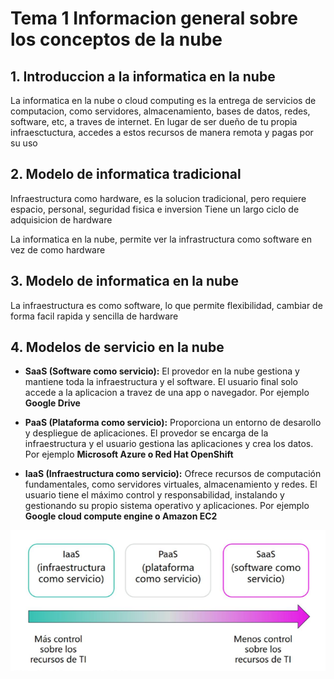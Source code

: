 # Tema 1 Informacion general sobre los conceptos de la nube 

## 1. Introduccion a la informatica en la nube 
La informatica en la nube o cloud computing es la entrega de servicios de computacion, como servidores, almacenamiento, bases de datos, redes, software, etc, a traves de internet. En lugar de ser dueño de tu propia infraesctuctura, accedes a estos recursos de manera remota y pagas por su uso 

## 2. Modelo de informatica tradicional 
Infraestructura como hardware, es la solucion tradicional, pero requiere espacio, personal, seguridad fisica e inversion
Tiene un largo ciclo de adquisicion de hardware 

La informatica en la nube, permite ver la infrastructura como software en vez de como hardware 

## 3. Modelo de informatica en la nube
La infraestructura es como software, lo que permite flexibilidad, cambiar de forma facil rapida y sencilla de hardware 

## 4. Modelos de servicio en la nube

- **SaaS (Software como servicio):** El provedor en la nube gestiona y mantiene toda la infraestructura y el software. El usuario final solo accede a la aplicacion a travez de una app o navegador. Por ejemplo **Google Drive**

- **PaaS (Plataforma como servicio):** Proporciona un entorno de desarollo y despliegue de aplicaciones. El provedor se encarga de la infraestructura y el usuario gestiona las aplicaciones y crea los datos. Por ejemplo **Microsoft Azure o Red Hat OpenShift**

- **IaaS (Infraestructura como servicio):** Ofrece recursos de computación fundamentales, como servidores virtuales, almacenamiento y redes. El usuario tiene el máximo control y responsabilidad, instalando y gestionando su propio sistema operativo y aplicaciones. Por ejemplo **Google cloud compute engine o Amazon EC2**

![ImagenDeEjemplo](images/serviciosNube.png)


